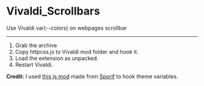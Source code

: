 # Vivaldi_Scrollbars
Use Vivaldi var(--colors) on webpages scrollbar
***
1. Grab the archive
2. Copy httpcss.js to Vivaldi mod folder and hook it.
3. Load the extension as unpacked.
4. Restart Vivaldi.

**Credit:** I used [this js mod](https://github.com/Sporif/CustomHooks/blob/master/hooks/theme-css-variables.js) made from [Sporif](https://github.com/Sporif) to hook theme variables.
